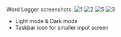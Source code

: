 Word Logger screenshots:
![1](https://github.com/TubTubTub/Word-Logger/assets/144728304/b93a260f-782a-4617-a554-fafc6445deae)
![2](https://github.com/TubTubTub/Word-Logger/assets/144728304/9087a0e8-fe15-407b-8817-6c5dbf8de831)
![5](https://github.com/TubTubTub/Word-Logger/assets/144728304/38570411-7eca-4af0-a7bb-92774e741610)
![3](https://github.com/TubTubTub/Word-Logger/assets/144728304/54eac40a-ad19-4133-a71d-093f162efeb5)

- Light mode & Dark mode
- Taskbar icon for smaller input screen
